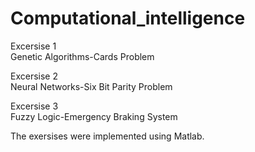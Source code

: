# Computational_intelligence

Excersise 1\
Genetic Algorithms-Cards Problem

Excersise 2\
Neural Networks-Six Bit Parity Problem

Excersise 3\
Fuzzy Logic-Emergency Braking System

The exersises were implemented using Matlab.
